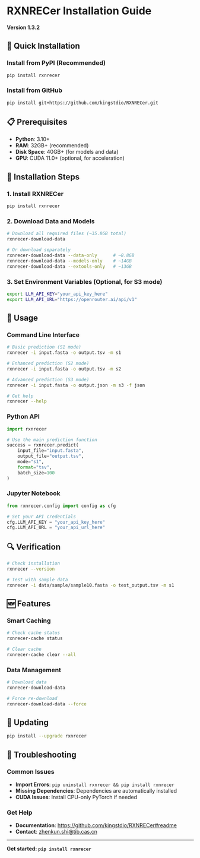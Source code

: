# RXNRECer Installation Guide

**Version 1.3.2**

## 🚀 Quick Installation

### Install from PyPI (Recommended)

```bash
pip install rxnrecer
```

### Install from GitHub

```bash
pip install git+https://github.com/kingstdio/RXNRECer.git
```

## 📋 Prerequisites

- **Python**: 3.10+
- **RAM**: 32GB+ (recommended)
- **Disk Space**: 40GB+ (for models and data)
- **GPU**: CUDA 11.0+ (optional, for acceleration)

## 🔧 Installation Steps

### 1. Install RXNRECer

```bash
pip install rxnrecer
```

### 2. Download Data and Models

```bash
# Download all required files (~35.8GB total)
rxnrecer-download-data

# Or download separately
rxnrecer-download-data --data-only      # ~8.8GB
rxnrecer-download-data --models-only    # ~14GB
rxnrecer-download-data --extools-only   # ~13GB
```

### 3. Set Environment Variables (Optional, for S3 mode)

```bash
export LLM_API_KEY="your_api_key_here"
export LLM_API_URL="https://openrouter.ai/api/v1"
```

## 🚀 Usage

### Command Line Interface

```bash
# Basic prediction (S1 mode)
rxnrecer -i input.fasta -o output.tsv -m s1

# Enhanced prediction (S2 mode)
rxnrecer -i input.fasta -o output.tsv -m s2

# Advanced prediction (S3 mode)
rxnrecer -i input.fasta -o output.json -m s3 -f json

# Get help
rxnrecer --help
```

### Python API

```python
import rxnrecer

# Use the main prediction function
success = rxnrecer.predict(
    input_file="input.fasta",
    output_file="output.tsv",
    mode="s1",
    format="tsv",
    batch_size=100
)
```

### Jupyter Notebook

```python
from rxnrecer.config import config as cfg

# Set your API credentials
cfg.LLM_API_KEY = "your_api_key_here"
cfg.LLM_API_URL = "your_api_url_here"
```

## 🔍 Verification

```bash
# Check installation
rxnrecer --version

# Test with sample data
rxnrecer -i data/sample/sample10.fasta -o test_output.tsv -m s1
```

## 🆕 Features

### Smart Caching

```bash
# Check cache status
rxnrecer-cache status

# Clear cache
rxnrecer-cache clear --all
```

### Data Management

```bash
# Download data
rxnrecer-download-data

# Force re-download
rxnrecer-download-data --force
```

## 🔄 Updating

```bash
pip install --upgrade rxnrecer
```

## 🐛 Troubleshooting

### Common Issues

- **Import Errors**: `pip uninstall rxnrecer && pip install rxnrecer`
- **Missing Dependencies**: Dependencies are automatically installed
- **CUDA Issues**: Install CPU-only PyTorch if needed

### Get Help

- **Documentation**: https://github.com/kingstdio/RXNRECer#readme
- **Contact**: zhenkun.shi@tib.cas.cn

---

**Get started: `pip install rxnrecer`**
